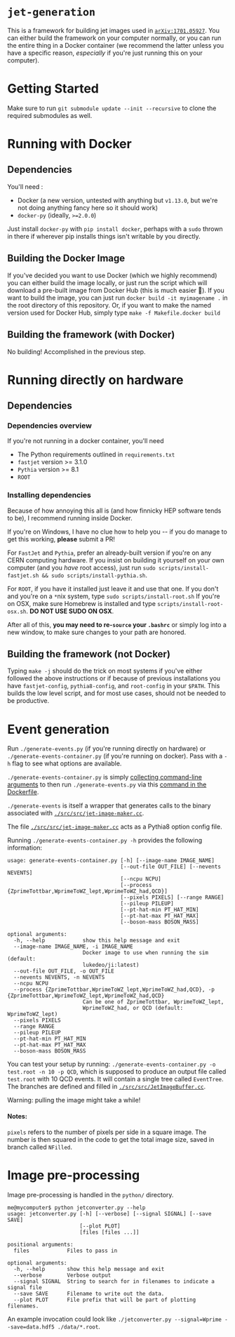 # `jet-generation`

This is a framework for building jet images used in [`arXiv:1701.05927`](https://arxiv.org/abs/1701.05927). You can either build the framework on your computer normally, or you can run the entire thing in a Docker container (we recommend the latter unless you have a specific reason, *especially* if you're just running this on your computer).

# Getting Started

Make sure to run `git submodule update --init --recursive` to clone the required submodules as well.

# Running with Docker


## Dependencies


You'll need :

* Docker (a new version, untested with anything but `v1.13.0`, but we're not doing anything fancy here so it should work)
* `docker-py` (ideally, `>=2.0.0`)

Just install `docker-py` with `pip install docker`, perhaps with a `sudo` thrown in there if wherever pip installs things isn't writable by you directly.


## Building the Docker Image

If you've decided you want to use Docker (which we highly recommend) you can either build the image locally, or just run the script which will download a pre-built image from Docker Hub (this is much easier 🙂). If you want to build the image, you can just run `docker build -it myimagename .` in the root directory of this repository. Or, if you want to make the named version used for Docker Hub, simply type  `make -f Makefile.docker build`

## Building the framework (with Docker)

No building! Accomplished in the previous step.


# Running directly on hardware


## Dependencies

### Dependencies overview

If you're not running in a docker container, you'll need


* The Python requirements outlined in `requirements.txt`
* `fastjet` version >= 3.1.0
* `Pythia` version >= 8.1
* `ROOT`


### Installing dependencies

Because of how annoying this all is (and how finnicky HEP software tends to be), I recommend running inside Docker.

If you're on Windows, I have no clue how to help you -- if you do manage to get this working, **please** submit a PR!

For `FastJet` and `Pythia`, prefer an already-built version if you're on any CERN computing hardware. If you insist on building it yourself on your own computer (and you *have* root access), just run `sudo scripts/install-fastjet.sh && sudo scripts/install-pythia.sh`. 

For `ROOT`, if you have it installed just leave it and use that one. If you don't and you're on a `*`nix system, type `sudo scripts/install-root.sh` If you're on OSX, make sure Homebrew is installed and type `scripts/install-root-osx.sh`. **DO NOT USE SUDO ON OSX**.

After all of this, **you may need to re-`source` your `.bashrc`** or simply log into a new window, to make sure changes to your path are honored.



## Building the framework (not Docker)

Typing `make -j` should do the trick on most systems if you've either followed the above instructions or if because of previous installations you have `fastjet-config`, `pythia8-config`, and `root-config` in your `$PATH`. This builds the low level script, and for most use cases, should not be needed to be productive.


# Event generation

Run `./generate-events.py` (if you're running directly on hardware) or `./generate-events-container.py` (if you're running on docker). Pass with a `-h` flag to see what options are available.

`./generate-events-container.py` is simply [collecting command-line arguments](https://github.com/lukedeo/jet-generation/blob/master/generate-events-container.py#L31-L42) to then run `./generate-events.py` via this [command in the Dockerfile](https://github.com/lukedeo/jet-generation/blob/master/Dockerfile#L121).

`./generate-events` is itself a wrapper that generates calls to the binary associated with [`./src/src/jet-image-maker.cc`](https://github.com/lukedeo/jet-generation/blob/master/src/src/jet-image-maker.cc).

The file [`./src/src/jet-image-maker.cc`](https://github.com/lukedeo/jet-generation/blob/master/src/src/jet-image-maker.cc) acts as a Pythia8 option config file.

Running `./generate-events-container.py -h` provides the following information:
```
usage: generate-events-container.py [-h] [--image-name IMAGE_NAME]
                                    [--out-file OUT_FILE] [--nevents NEVENTS]
                                    [--ncpu NCPU]
                                    [--process {ZprimeTottbar,WprimeToWZ_lept,WprimeToWZ_had,QCD}]
                                    [--pixels PIXELS] [--range RANGE]
                                    [--pileup PILEUP]
                                    [--pt-hat-min PT_HAT_MIN]
                                    [--pt-hat-max PT_HAT_MAX]
                                    [--boson-mass BOSON_MASS]

optional arguments:
  -h, --help            show this help message and exit
  --image-name IMAGE_NAME, -i IMAGE_NAME
                        Docker image to use when running the sim (default:
                        lukedeo/ji:latest)
  --out-file OUT_FILE, -o OUT_FILE
  --nevents NEVENTS, -n NEVENTS
  --ncpu NCPU
  --process {ZprimeTottbar,WprimeToWZ_lept,WprimeToWZ_had,QCD}, -p {ZprimeTottbar,WprimeToWZ_lept,WprimeToWZ_had,QCD}
                        Can be one of ZprimeTottbar, WprimeToWZ_lept,
                        WprimeToWZ_had, or QCD (default: WprimeToWZ_lept)
  --pixels PIXELS
  --range RANGE
  --pileup PILEUP
  --pt-hat-min PT_HAT_MIN
  --pt-hat-max PT_HAT_MAX
  --boson-mass BOSON_MASS
```
You can test your setup by running: `./generate-events-container.py -o test.root -n 10 -p QCD`, which is supposed to produce an output file called `test.root` with 10 QCD events. It will contain a single tree called `EventTree`. The branches are defined and filled in [`./src/src/JetImageBuffer.cc`](https://github.com/lukedeo/jet-generation/blob/master/src/src/JetImageBuffer.cc).

Warning: pulling the image might take a while!

#### Notes:
`pixels` refers to the number of pixels per side in a square image. The number is then squared in the code to get the total image size, saved in branch called `NFilled`.

# Image pre-processing

Image pre-processing is handled in the `python/` directory. 


```
me@mycomputer$ python jetconverter.py --help
usage: jetconverter.py [-h] [--verbose] [--signal SIGNAL] [--save SAVE]
                       [--plot PLOT]
                       [files [files ...]]

positional arguments:
  files            Files to pass in

optional arguments:
  -h, --help       show this help message and exit
  --verbose        Verbose output
  --signal SIGNAL  String to search for in filenames to indicate a signal file
  --save SAVE      Filename to write out the data.
  --plot PLOT      File prefix that will be part of plotting filenames.
```

An example invocation could look like `./jetconverter.py --signal=Wprime --save=data.hdf5 ./data/*.root`.


